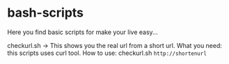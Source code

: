# bash-scripts
Here you find basic scripts for make your live easy...


checkurl.sh
-> This shows you the real url from a short url.
What you need: this scripts uses curl tool.
How to use: checkurl.sh `http://shortenurl`
